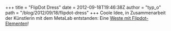 +++
title = "FlipDot Dress"
date = 2012-09-18T19:46:38Z
author = "typ_o"
path = "/blog/2012/09/18/flipdot-dress"
+++
Coole Idee, in Zusammenarbeit der Künstlerin mit dem MetaLab entstanden:
Eine [Weste mit
Flipdot-Elementen](https://www.paulinevandongen.nl/eng/2012/flip-dot-dress-the-process/)\!

